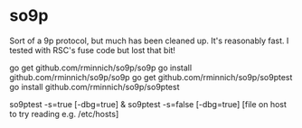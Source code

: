so9p
====

Sort of a 9p protocol, but much has been cleaned up.
It's reasonably fast. I tested with RSC's fuse code but lost that bit!

go get github.com/rminnich/so9p/so9p
go install github.com/rminnich/so9p/so9p
go get github.com/rminnich/so9p/so9ptest
go install github.com/rminnich/so9p/so9ptest

so9ptest -s=true [-dbg=true] &
so9ptest -s=false [-dbg=true] [file on host to try reading e.g. /etc/hosts]

